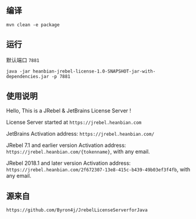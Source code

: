 
## 编译

```
mvn clean -e package
```

## 运行

默认端口 ``7881``

```
java -jar heanbian-jrebel-license-1.0-SNAPSHOT-jar-with-dependencies.jar -p 7881
```

## 使用说明

Hello, This is a JRebel & JetBrains License Server !

License Server started at ``https://jrebel.heanbian.com``

JetBrains Activation address: ``https://jrebel.heanbian.com/``

JRebel 7.1 and earlier version Activation address: ``https://jrebel.heanbian.com/{tokenname}``, with any email.

JRebel 2018.1 and later version Activation address: ``https://jrebel.heanbian.com/2f672307-13e8-415c-b439-49b03ef3f4fb``, with any email.

## 源来自

``https://github.com/Byron4j/JrebelLicenseServerforJava``
